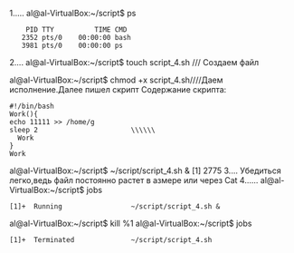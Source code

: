 1.....
al@al-VirtualBox:~/script$ ps
```
    PID TTY          TIME CMD
   2352 pts/0    00:00:00 bash
   3981 pts/0    00:00:00 ps
```
2....
al@al-VirtualBox:~/script$ touch script_4.sh /// Создаем файл

al@al-VirtualBox:~/script$ chmod +x script_4.sh////Даем исполнение.Далее пишел скрипт
Содержание скрипта:
```
#!/bin/bash
Work(){
echo 11111 >> /home/g
sleep 2                       \\\\\\
  Work
}
Work
```
al@al-VirtualBox:~/script$ ~/script/script_4.sh &
[1] 2775
3....
Убедиться легко,ведь файл постоянно растет в азмере или через Cat
4......
al@al-VirtualBox:~/script$ jobs
```
[1]+  Running                 ~/script/script_4.sh &
```
al@al-VirtualBox:~/script$ kill %1
al@al-VirtualBox:~/script$ jobs
```
[1]+  Terminated              ~/script/script_4.sh
```











  


